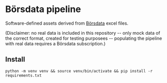 # Börsdata pipeline
Software-defined assets derived from [Börsdata](https://borsdata.se/en) excel files.

(Disclaimer: no real data is included in this repository -- only mock data of the correct format, created for testing purposees -- populating the pipeline with real data requires a Börsdata subscription.) 


## Install
```
python -m venv venv && source venv/bin/activate && pip install -r requirements.txt
```

